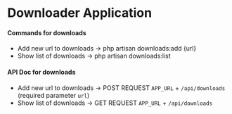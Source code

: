 # Downloader Application 

#### Commands for downloads
 
- Add new url to downloads -> php artisan downloads:add {url}
- Show list of downloads -> php artisan downloads:list

#### API Doc for downloads

- Add new url to downloads -> POST REQUEST `APP_URL` + `/api/downloads` (required parameter `url`)
- Show list of downloads -> GET REQUEST `APP_URL` + `/api/downloads`
